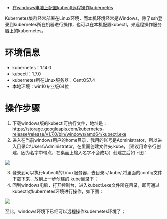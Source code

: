 - [在windows电脑上配置kubectl远程操作kubernetes](https://blog.csdn.net/boling_cavalry/article/details/90577769)



Kubernetes集群经常部署在Linux环境，而本机环境经常是Windows，除了ssh登录到kubernetes所在机器进行操作，也可以在本机配置kubectl，来远程操作服务器上的kubernetes。

# 环境信息

- kubernetes：1.14.0
- kubectl：1.7.0
- kubernetes所在Linux服务器：CentOS7.4
- 本地环境：win10专业版64位



# 操作步骤

1. 下载windows版的kubectl可执行文件，地址是：https://storage.googleapis.com/kubernetes-release/release/v1.7.0/bin/windows/amd64/kubectl.exe
2. 进入在当前windows用户的home目录，我用的账号是Administrator，所以进入目录C:\Users\Administrator，在里面创建文件夹.kube，（建议用命令行创建，因为名字中带点，在桌面上输入名字不会成功）创建之后如下图：

![](https://img-blog.csdnimg.cn/20190526171500975.png?x-oss-process=image/watermark,type_ZmFuZ3poZW5naGVpdGk,shadow_10,text_aHR0cHM6Ly94aW5jaGVuLmJsb2cuY3Nkbi5uZXQ=,size_16,color_FFFFFF,t_70)

3. 登录到可以执行kubectl的Linux服务器，去目录~/.kube/,将里面的config文件下载下来，放到上一步创建的.kube目录下；
4. 回到windows电脑，打开控制台，进入kubectl.exe文件所在目录，即可通过kubectl对kubernetes环境进行操作，如下图：

![](https://img-blog.csdnimg.cn/20190526172326818.png?x-oss-process=image/watermark,type_ZmFuZ3poZW5naGVpdGk,shadow_10,text_aHR0cHM6Ly94aW5jaGVuLmJsb2cuY3Nkbi5uZXQ=,size_16,color_FFFFFF,t_70)

至此，windows环境下已经可以远程操作kubernetes环境了；





